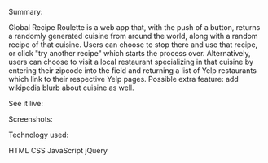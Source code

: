 Summary:

Global Recipe Roulette is a web app that, with the push of a button, returns a randomly generated cuisine from around the world, along with a random recipe of that cuisine. Users can choose to stop there and use that recipe, or click "try another recipe" which starts the process over. Alternatively, users can choose to visit a local restaurant specializing in that cuisine by entering their zipcode into the field and returning a list of Yelp restaurants which link to their respective Yelp pages. Possible extra feature: add wikipedia blurb about cuisine as well.

See it live:

Screenshots:

Technology used:

HTML
CSS
JavaScript
jQuery
